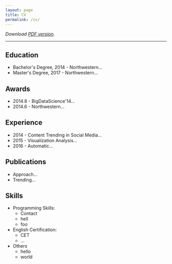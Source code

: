 ```yaml
---
layout: page
title: CV
permalink: /cv/
---
```


*Download [PDF version](/static/cv.pdf).*

-----

## Education
- Bachelor's Degree, 2014 - Northwestern...
- Master's Degree, 2017 - Northwestern...

## Awards
- 2014.8 - BigDataScience'14...
- 2014.6 - Northwestern...

## Experience
- 2014 - Content Trending in Social Media...
- 2015 - Visualization Analysis...
- 2016 - Automatic...

## Publications
- Approach...
- Trending...

## Skills
- Programming Skills:
    - Contact
    - hell
    - foo
- English Certification:
    - CET
    - ...
- Others
    - hello
    - world
